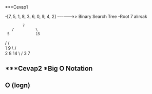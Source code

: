***Cevap1

-[7, 5, 1, 8, 3, 6, 0, 9, 4, 2] ------>> Binary Search Tree
-Root 7 alırsak

            7
       /          \
     5            15
   /             /  
  1             9
    \          /  \
     2        8   14
      \      /
        3   7
        
 ***Cevap2
 *Big O Notation
 --------
 O (logn)
 --------
